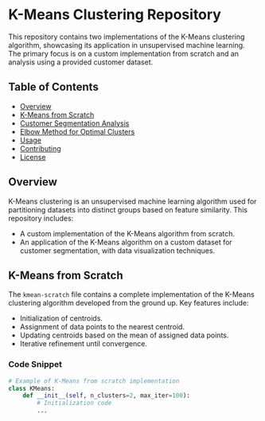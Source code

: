 # K-Means Clustering Repository

This repository contains two implementations of the K-Means clustering algorithm, showcasing its application in unsupervised machine learning. The primary focus is on a custom implementation from scratch and an analysis using a provided customer dataset.

## Table of Contents
- [Overview](#overview)
- [K-Means from Scratch](#k-means-from-scratch)
- [Customer Segmentation Analysis](#customer-segmentation-analysis)
- [Elbow Method for Optimal Clusters](#elbow-method-for-optimal-clusters)
- [Usage](#usage)
- [Contributing](#contributing)
- [License](#license)

## Overview
K-Means clustering is an unsupervised machine learning algorithm used for partitioning datasets into distinct groups based on feature similarity. This repository includes:
- A custom implementation of the K-Means algorithm from scratch.
- An application of the K-Means algorithm on a custom dataset for customer segmentation, with data visualization techniques.

## K-Means from Scratch
The `kmean-scratch` file contains a complete implementation of the K-Means clustering algorithm developed from the ground up. Key features include:
- Initialization of centroids.
- Assignment of data points to the nearest centroid.
- Updating centroids based on the mean of assigned data points.
- Iterative refinement until convergence.

### Code Snippet
```python
# Example of K-Means from scratch implementation
class KMeans:
    def __init__(self, n_clusters=2, max_iter=100):
        # Initialization code
        ...

